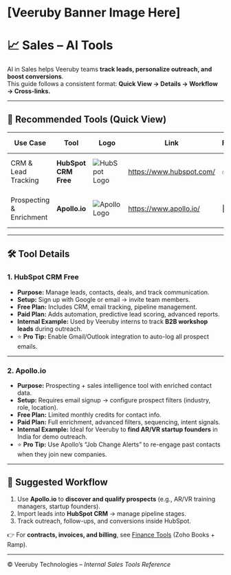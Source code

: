 # [Veeruby Banner Image Here]

# 📈 Sales – AI Tools

AI in Sales helps Veeruby teams **track leads, personalize outreach, and boost conversions**.  
This guide follows a consistent format: **Quick View → Details → Workflow → Cross-links.**

---

## 📌 Recommended Tools (Quick View)

| Use Case                | Tool                  | Logo | Link                              | Free/Paid | Setup Time |
|--------------------------|-----------------------|------|-----------------------------------|-----------|------------|
| CRM & Lead Tracking      | **HubSpot CRM Free**  | ![HubSpot Logo](https://seeklogo.com/images/H/hubspot-logo-7B2199610E-seeklogo.com.png) | https://www.hubspot.com/ | ✅ Free   | <10 mins (Google login) |
| Prospecting & Enrichment | **Apollo.io**         | ![Apollo Logo](https://seeklogo.com/images/A/apollo-io-logo-3F92D622B0-seeklogo.com.png) | https://www.apollo.io/ | 💎 Paid   | ~15 mins (account setup) |

---

## 🛠 Tool Details

### 1. HubSpot CRM Free
- **Purpose:** Manage leads, contacts, deals, and track communication.  
- **Setup:** Sign up with Google or email → invite team members.  
- **Free Plan:** Includes CRM, email tracking, pipeline management.  
- **Paid Plan:** Adds automation, predictive lead scoring, advanced reports.  
- **Internal Example:** Used by Veeruby interns to track **B2B workshop leads** during outreach.  
- ⭐ **Pro Tip:** Enable Gmail/Outlook integration to auto-log all prospect emails.

---

### 2. Apollo.io
- **Purpose:** Prospecting + sales intelligence tool with enriched contact data.  
- **Setup:** Requires email signup → configure prospect filters (industry, role, location).  
- **Free Plan:** Limited monthly credits for contact info.  
- **Paid Plan:** Full enrichment, advanced filters, sequencing, intent signals.  
- **Internal Example:** Ideal for Veeruby to **find AR/VR startup founders** in India for demo outreach.  
- ⭐ **Pro Tip:** Use Apollo’s “Job Change Alerts” to re-engage past contacts when they join new companies.  

---

## 🧭 Suggested Workflow
1. Use **Apollo.io** to **discover and qualify prospects** (e.g., AR/VR training managers, startup founders).  
2. Import leads into **HubSpot CRM** → manage pipeline stages.  
3. Track outreach, follow-ups, and conversions inside HubSpot.  

👉 For **contracts, invoices, and billing**, see [Finance Tools](../../finance/README.md) (Zoho Books + Ramp).  

---

© Veeruby Technologies – *Internal Sales Tools Reference*
